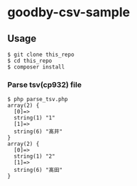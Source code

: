 # goodby-csv-sample

## Usage

```
$ git clone this_repo
$ cd this_repo
$ composer install
```

### Parse tsv(cp932) file

```
$ php parse_tsv.php
array(2) {
  [0]=>
  string(1) "1"
  [1]=>
  string(6) "髙井"
}
array(2) {
  [0]=>
  string(1) "2"
  [1]=>
  string(6) "髙田"
}
```

